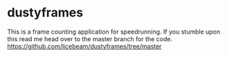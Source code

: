 # dustyframes
This is a frame counting application for speedrunning. If you stumble upon this read me head over to the master branch for the code.
https://github.com/licebeam/dustyframes/tree/master

